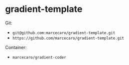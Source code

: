 # gradient-template

Git:  
  - `git@github.com:marcecaro/gradient-template.git`
  - `https://github.com/marcecaro/gradient-template.git`

Container:
  - `marcecaro/gradient-coder`
